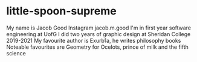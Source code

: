 # little-spoon-supreme
My name is Jacob Good
Instagram jacob.m.good
I'm in first year software engineering at UofG
I did two years of graphic design at Sheridan College 2019-2021
My favourite author is Exurb1a, he writes philosophy books
Noteable favourites are Geometry for Ocelots, prince of milk and the fifth science 
